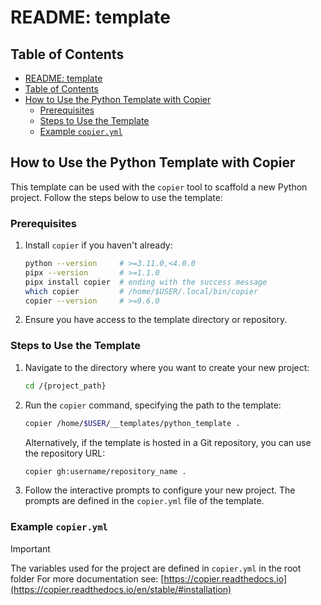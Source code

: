 # README: template 

## Table of Contents 

- [README: template](#readme-template)
- [Table of Contents](#table-of-contents)
- [How to Use the Python Template with Copier](#how-to-use-the-python-template-with-copier)
    - [Prerequisites](#prerequisites)
    - [Steps to Use the Template](#steps-to-use-the-template)
    - [Example `copier.yml`](#example-copieryml)

## How to Use the Python Template with Copier

This template can be used with the `copier` tool to scaffold a new Python project. 
Follow the steps below to use the template:

### Prerequisites
1. Install `copier` if you haven't already:
    ```bash
    python --version     # >=3.11.0,<4.0.0
    pipx --version       # >=1.1.0
    pipx install copier  # ending with the success message
    which copier         # /home/$USER/.local/bin/copier
    copier --version     # >=9.6.0
    ```

2. Ensure you have access to the template directory or repository.

### Steps to Use the Template
1. Navigate to the directory where you want to create your new project:
    ```bash
    cd /{project_path}
    ```

2. Run the `copier` command, specifying the path to the template:
    ```bash
    copier /home/$USER/__templates/python_template .
    ```

    Alternatively, if the template is hosted in a Git repository, you can use the repository URL:
    ```bash
    copier gh:username/repository_name .
    ```

3. Follow the interactive prompts to configure your new project. The prompts are defined in the `copier.yml` file of the template.

### Example `copier.yml`

> [!Important]
> The variables used for the project are defined in `copier.yml` in the root folder
> For more documentation see: [https://copier.readthedocs.io](https://copier.readthedocs.io/en/stable/#installation)
